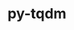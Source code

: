 ---
title: "py-tqdm"
layout: cache
categories: [package, v0.18.0]
meta: {"versions": ["4.62.3"], "compilers": ["gcc@=7.5.0"], "oss": ["ubuntu18.04"], "platforms": ["linux"], "targets": ["x86_64"], "stacks": ["e4s", "root"], "num_specs": 1, "num_specs_by_stack": {"e4s": 1, "root": 1}}
spec_details: [{"hash": "45kn5rr5caweewfnxdjaj4gdb2y4pwba", "compiler": "gcc@=7.5.0", "versions": ["4.62.3"], "os": "ubuntu18.04", "platform": "linux", "target": "x86_64", "variants": ["~notebook", "~telegram"], "stacks": ["e4s", "root"], "size": "-", "tarball": "https://binaries.spack.io/releases/v0.18.0/build_cache/linux-ubuntu18.04-x86_64/gcc-7.5.0/py-tqdm-4.62.3/linux-ubuntu18.04-x86_64-gcc-7.5.0-py-tqdm-4.62.3-45kn5rr5caweewfnxdjaj4gdb2y4pwba.spack"}]
---